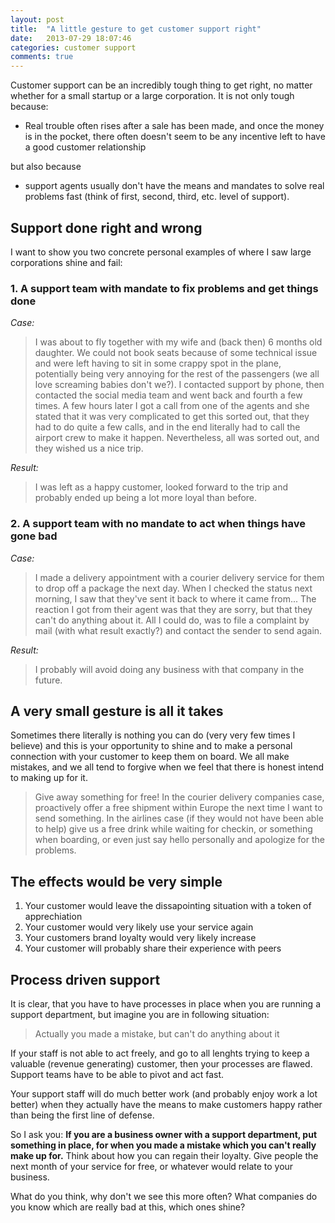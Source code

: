 ```yaml
---
layout: post
title:  "A little gesture to get customer support right"
date:   2013-07-29 18:07:46
categories: customer support
comments: true
---
```


Customer support can be an incredibly tough thing to get right, no matter whether for a small startup or a large corporation. It is not only tough because: 

* Real trouble often rises after a sale has been made, and once the money is in the pocket, there often doesn't seem to be any incentive left to have a good customer relationship

but also because 

* support agents usually don't have the means and mandates to solve real problems fast (think of first, second, third, etc. level of support).

## Support done right and wrong

I want to show you two concrete personal examples of where I saw large corporations shine and fail:

### 1. A support team with mandate to fix problems and get things done

*Case:*

> I was about to fly together with my wife and (back then) 6 months old daughter. We could not book seats because of some technical issue and were left having to sit in some crappy spot in the plane, potentially being very annoying for the rest of the passengers (we all love screaming babies don't we?). I contacted support by phone, then contacted the social media team and went back and fourth a few times. A few hours later I got a call from one of the agents and she stated that it was very complicated to get this sorted out, that they had to do quite a few calls, and in the end literally had to call the airport crew to make it happen. Nevertheless, all was sorted out, and they wished us a nice trip.

*Result:*

> I was left as a happy customer, looked forward to the trip and probably ended up being a lot more loyal than before.

### 2. A support team with no mandate to act when things have gone bad

*Case:*

> I made a delivery appointment with a courier delivery service for them to drop off a package the next day. When I checked the status next morning, I saw that they've sent it back to where it came from... The reaction I got from their agent was that they are sorry, but that they can't do anything about it. All I could do, was to file a complaint by mail (with what result exactly?) and contact the sender to send again.

*Result:*

> I probably will avoid doing any business with that company in the future.

## A very small gesture is all it takes

Sometimes there literally is nothing you can do (very very few times I believe) and this is your opportunity to shine and to make a personal connection with your customer to keep them on board. We all make mistakes, and we all tend to forgive when we feel that there is honest intend to making up for it.

> Give away something for free! In the courier delivery companies case, proactively offer a free shipment within Europe the next time I want to send something. In the airlines case (if they would not have been able to help) give us a free drink while waiting for checkin, or something when boarding, or even just say hello personally and apologize for the problems. 

## The effects would be very simple

1. Your customer would leave the dissapointing situation with a token of apprechiation
2. Your customer would very likely use your service again
3. Your customers brand loyalty would very likely increase
4. Your customer will probably share their experience with peers

## Process driven support

It is clear, that you have to have processes in place when you are running a support department,
but imagine you are in following situation:

> Actually you made a mistake, but can't do anything about it

If your staff is not able to act freely, and go to all lenghts trying to keep a valuable (revenue generating) customer, then
your processes are flawed. Support teams have to be able to pivot and act fast. 

Your support staff will do much better work (and probably enjoy work a lot better) when they actually have the means to make customers happy rather than being the first line of defense.

So I ask you: **If you are a business owner with a support department, put something in place, for when
you made a mistake which you can't really make up for.** Think about how you can regain their loyalty. Give people the next month of your service for free, or whatever would relate to your business.

What do you think, why don't we see this more often?
What companies do you know which are really bad at this, which ones shine?  
